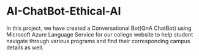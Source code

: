 # AI-ChatBot-Ethical-AI
In this project, we have created a Conversational Bot(QnA ChatBot) using Microsoft Azure Language Service for our college website to help student navigate through various programs and find their corresponding campus details as well.

